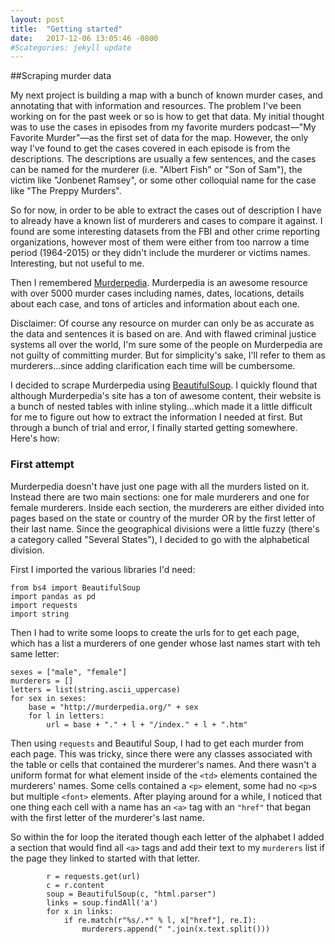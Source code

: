 ```yaml
---
layout: post
title:  "Getting started"
date:   2017-12-06 13:05:46 -0800
#Scategories: jekyll update
---
```


##Scraping murder data

My next project is building a map with a bunch of known murder cases, and annotating that with information and resources. The problem I've been working on for the past week or so is how to get that data. My initial thought was to use the cases in episodes from my favorite murders podcast—"My Favorite Murder"—as the first set of data for the map. However, the only way I've found to get the cases covered in each episode is from the descriptions. The descriptions are usually a few sentences, and the cases can be named for the murderer (i.e. "Albert Fish" or "Son of Sam"), the victim like "Jonbenet Ramsey", or some other colloquial name for the case like "The Preppy Murders". 

So for now, in order to be able to extract the cases out of description I have to already have a known list of murderers and cases to compare it against. I found are some interesting datasets from the FBI and other crime reporting organizations, however most of them were either from too narrow a time period (1964-2015) or they didn't include the murderer or victims names. Interesting, but not useful to me. 

Then I remembered [Murderpedia](http://murderpedia.org/). Murderpedia is an awesome resource with over 5000 murder cases including names, dates, locations, details about each case, and tons of articles and information about each one. 

Disclaimer: Of course any resource on murder can only be as accurate as the data and sentences it is based on are. And with flawed criminal justice systems all over the world, I'm sure some of the people on Murderpedia are not guilty of committing murder. But for simplicity's sake, I'll refer to them as murderers...since adding clarification each time will be cumbersome.

I decided to scrape Murderpedia using [BeautifulSoup](https://www.crummy.com/software/BeautifulSoup/). I quickly flound that although Murderpedia's site has a ton of awesome content, their website is a bunch of nested tables with inline styling...which made it a little difficult for me to figure out how to extract the information I needed at first. But through a bunch of trial and error, I finally started getting somewhere. Here's how:

### First attempt

Murderpedia doesn't have just one page with all the murders listed on it. Instead there are two main sections: one for male murderers and one for female murderers. Inside each section, the murderers are either divided into pages based on the state or country of the murder OR by the first letter of their last name. Since the geographical divisions were a little fuzzy (there's a category called "Several States"), I decided to go with the alphabetical division.

First I imported the various libraries I'd need:

```
from bs4 import BeautifulSoup
import pandas as pd
import requests
import string
```

Then I had to write some loops to create the urls for to get each page, which has a list a murderers of one gender whose last names start with teh same letter:

```
sexes = ["male", "female"]
murderers = []
letters = list(string.ascii_uppercase)
for sex in sexes:
    base = "http://murderpedia.org/" + sex
    for l in letters:
        url = base + "." + l + "/index." + l + ".htm"
 ```
 
Then using `requests` and Beautiful Soup, I had to get each murder from each page. This was tricky, since there were any classes associated with the table or cells that contained the murderer's names. And there wasn't a uniform format for what element inside of the `<td>` elements contained the murderers' names. Some cells contained a `<p>` element, some had no `<p>`s but multiple `<font>` elements. After playing around for a while, I noticed that one thing each cell with a name has an `<a>` tag with an `"href"` that began with the first letter of the murderer's last name. 

So within the for loop the iterated though each letter of the alphabet I added a section that would find all `<a>` tags and add their text to my `murderers` list if the page they linked to started with that letter.

```
        r = requests.get(url)
        c = r.content
        soup = BeautifulSoup(c, "html.parser")
        links = soup.findAll('a')
        for x in links:
            if re.match(r"%s/.*" % l, x["href"], re.I):
                murderers.append(" ".join(x.text.split()))
```

